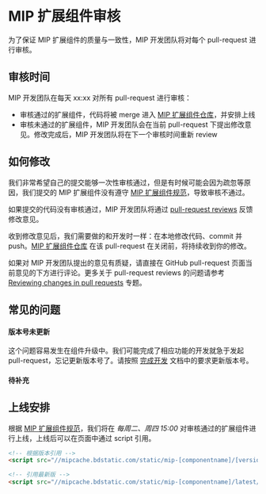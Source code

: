 MIP 扩展组件审核
==============

为了保证 MIP 扩展组件的质量与一致性，MIP 开发团队将对每个 pull-request 进行审核。


审核时间
------

MIP 开发团队在每天 xx:xx 对所有 pull-request 进行审核：

- 审核通过的扩展组件，代码将被 merge 进入 [MIP 扩展组件仓库](https://github.com/mipengine/mip-extensions)，并安排上线
- 审核未通过的扩展组件，MIP 开发团队会在当前 pull-request 下提出修改意见。修改完成后，MIP 开发团队将在下一个审核时间重新 review


如何修改
------

我们非常希望自己的提交能够一次性审核通过，但是有时候可能会因为疏忽等原因，我们提交的 MIP 扩展组件没有遵守 [MIP 扩展组件规范](./spec.md)，导致审核不通过。

如果提交的代码没有审核通过，MIP 开发团队将通过 [pull-request reviews](https://help.github.com/articles/about-pull-request-reviews/) 反馈修改意见。

收到修改意见后，我们需要做的和开发时一样：在本地修改代码、commit 并 push。[MIP 扩展组件仓库](https://github.com/mipengine/mip-extensions) 在该 pull-request 在关闭前，将持续收到你的修改。

如果对 MIP 开发团队提出的意见有质疑，请直接在 GitHub pull-request 页面当前意见的下方进行评论。更多关于 pull-request reviews 的问题请参考 [Reviewing changes in pull requests](https://help.github.com/articles/reviewing-changes-in-pull-requests/) 专题。


常见的问题
------

#### 版本号未更新

这个问题容易发生在组件升级中。我们可能完成了相应功能的开发就急于发起 pull-request，忘记更新版本号了。请按照 [完成开发](./wind-up.md) 文档中的要求更新版本号。

#### 待补充


上线安排
------

根据 [MIP 扩展组件规范](./spec.md)，我们将在 *每周二、周四 15:00* 对审核通过的扩展组件进行上线，上线后可以在页面中通过 script 引用。

```html
<!-- 根据版本引用 -->
<script src="//mipcache.bdstatic.com/static/mip-[componentname]/[version]/mip-[componentname].js"></script>

<!-- 引用最新版 -->
<script src="//mipcache.bdstatic.com/static/mip-[componentname]/latest/mip-[componentname].js"></script>
```

